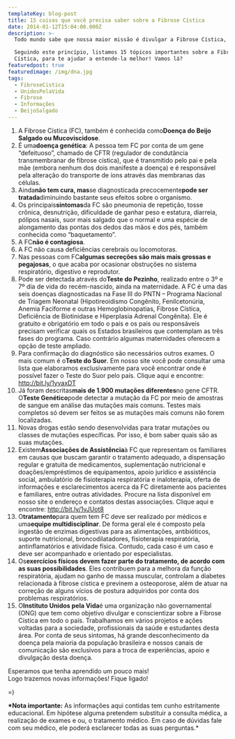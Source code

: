 ```yaml
---
templateKey: blog-post
title: 15 coisas que você precisa saber sobre a Fibrose Cística
date: 2014-01-12T15:04:00.000Z
description: >-
  Todo mundo sabe que nossa maior missão é divulgar a Fibrose Cística, não é?

  Seguindo este princípio, listamos 15 tópicos importantes sobre a Fibrose
  Cística, para te ajudar a entende-la melhor! Vamos lá?
featuredpost: true
featuredimage: /img/dna.jpg
tags:
  - FibroseCistica
  - UnidosPelaVida
  - Fibrose
  - Informações
  - BeijoSalgado
---
```

<!--StartFragment-->

1. A Fibrose Cística (FC), também é conhecida como**Doença do Beijo Salgado ou Mucoviscidose**.
2. É uma**doença genética**: A pessoa tem FC por conta de um gene “defeituoso”, chamado de CFTR (regulador de condutância transmembranar de fibrose cística), que é transmitido pelo pai e pela mãe (embora nenhum dos dois manifeste a doença) e é responsável pela alteração do transporte de íons através das membranas das células.
3. Ainda**não tem cura, mas**se diagnosticada precocemente**pode ser tratada**diminuindo bastante seus efeitos sobre o organismo.
4. Os principais**sintomas**da FC são pneumonia de repetição, tosse crônica, desnutrição, dificuldade de ganhar peso e estatura, diarreia, pólipos nasais, suor mais salgado que o normal e uma espécie de alongamento das pontas dos dedos das mãos e dos pés, também conhecida como “baquetamento”.
5. A FC**não é contagiosa**.
6. A FC não causa deficiências cerebrais ou locomotoras.
7. Nas pessoas com FC**algumas secreções são mais mais grossas e pegajosas**, o que acaba por ocasionar obstruções no sistema respiratório, digestivo e reprodutor.
8. Pode ser detectada através do**Teste do Pezinho**, realizado entre o 3º e 7º dia de vida do recém-nascido, ainda na maternidade. A FC é uma das seis doenças diagnosticadas na Fase III do PNTN – Programa Nacional de Triagem Neonatal (Hipotireoidismo Congênito, Fenilcetonúria, Anemia Faciforme e outras Hemoglobinopatias, Fibrose Cística, Deficiência de Biotinidase e Hiperplasia Adrenal Congênita). Ele é gratuito e obrigatório em todo o país e os pais ou responsáveis precisam verificar quais os Estados brasileiros que contemplam as três fases do programa. Caso contrário algumas maternidades oferecem a opção de teste ampliado.
9. Para confirmação do diagnóstico são necessários outros exames. O mais comum é o**Teste do Suor**. Em nosso site você pode consultar uma lista que elaboramos exclusivamente para você encontrar onde é possível fazer o Teste do Suor pelo país. Clique aqui e encontre: http://bit.ly/1yvaxDT
10. Já foram descritas**mais de 1.900 mutações diferentes**no gene CFTR. O**Teste Genético**pode detectar a mutação da FC por meio de amostras de sangue em análise das mutações mais comuns. Testes mais completos só devem ser feitos se as mutações mais comuns não forem localizadas.
11. Novas drogas estão sendo desenvolvidas para tratar mutações ou classes de mutações específicas. Por isso, é bom saber quais são as suas mutações.
12. Existem**Associações de Assistência**à FC que representam os familiares em causas que buscam garantir o tratamento adequado, a dispensação regular e gratuita de medicamentos, suplementação nutricional e doações/empréstimos de equipamentos, apoio jurídico e assistência social, ambulatório de fisioterapia respiratória e inaloterapia, oferta de informações e esclarecimentos acerca da FC diretamente aos pacientes e familiares, entre outras atividades. Procure na lista disponível em nosso site o endereço e contatos destas associações. Clique aqui e encontre: http://bit.ly/1vJUot8
13. O**tratamento**para quem tem FC deve ser realizado por médicos e uma**equipe multidisciplinar**. De forma geral ele é composto pela ingestão de enzimas digestivas para as alimentações, antibióticos, suporte nutricional, broncodilatadores, fisioterapia respiratória, antinflamatórios e atividade física. Contudo, cada caso é um caso e deve ser acompanhado e orientado por especialistas.
14. Os**exercícios físicos devem fazer parte do tratamento, de acordo com as suas possibilidades**. Eles contribuem para a melhora da função respiratória, ajudam no ganho de massa muscular, controlam a diabetes relacionada à fibrose cística e previnem a osteoporose, além de atuar na correção de alguns vícios de postura adquiridos por conta dos problemas respiratórios.
15. O**Instituto Unidos pela Vida**é uma organização não governamental (ONG) que tem como objetivo divulgar e conscientizar sobre a Fibrose Cística em todo o país. Trabalhamos em vários projetos e ações voltadas para a sociedade, profissionais da saúde e estudantes desta área. Por conta de seus sintomas, há grande desconhecimento da doença pela maioria da população brasileira e nossos canais de comunicação são exclusivos para a troca de experiências, apoio e divulgação desta doença.

Esperamos que tenha aprendido um pouco mais!\
Logo trazemos novas informações! Fique ligado!

\=)

**\*Nota importante:** As informações aqui contidas tem cunho estritamente educacional. Em hipótese alguma pretendem substituir a consulta médica, a realização de exames e ou, o tratamento médico. Em caso de dúvidas fale com seu médico, ele poderá esclarecer todas as suas perguntas.*

<!--EndFragment-->

